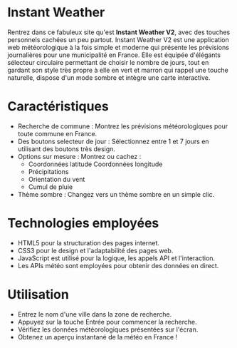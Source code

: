 # Instant Weather

Rentrez dans ce fabuleux site qu'est **Instant Weather V2**, avec des touches personnels cachées un peu partout. Instant Weather V2 est une application web météorologique à la fois simple et moderne qui présente les prévisions journalières pour une municipalité en France. 
Elle est équipée d'élégants sélecteur circulaire permettant de choisir le nombre de jours, tout en gardant son style très propre à elle en vert et marron qui rappel une touche naturelle, dispose d'un mode sombre et intègre une carte interactive.


# Caractéristiques

- Recherche de commune : Montrez les prévisions météorologiques pour toute commune en France.
- Des boutons selecteur de jour : Sélectionnez entre 1 et 7 jours en utilisant des boutons très design.
- Options sur mesure : Montrez ou cachez :
  - Coordonnées latitude Coordonnées longitude
  - Précipitations
  - Orientation du vent
  - Cumul de pluie
- Thème sombre : Changez vers un thème sombre en un simple clic.

# Technologies employées

- HTML5 pour la structuration des pages internet.
- CSS3 pour le design et l'adaptabilité des pages web.
- JavaScript est utilisé pour la logique, les appels API et l'interaction.
- Les APIs météo sont employées pour obtenir des données en direct.


# Utilisation 

- Entrez le nom d'une ville dans la zone de recherche.
- Appuyez sur la touche Entrée pour commencer la recherche.
- Vérifiez les données météorologiques présentées sur l'écran.
- Obtenez un aperçu instantané de la météo en France !
